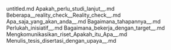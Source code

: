 untitled.md
Apakah_perlu_studi_lanjut__.md
Beberapa__reality_check__Reality_check__.md
Apa_saja_yang_akan_anda__.md
Bagaimana_tahapannya__.md
Perlukah_inisiatif__.md
Bagaimana_bekerja_dengan_target__.md
Mengkomunikasikan_riset_Apakah_itu_Apa__.md
Menulis_tesis_disertasi_dengan_upaya__.md
